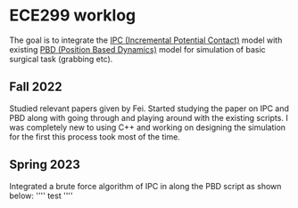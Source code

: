 # ECE299 worklog

The goal is to integrate the [IPC (Incremental Potential Contact)](https://ipc-sim.github.io/) model with existing [PBD (Position Based Dynamics)](https://github.com/ucsdarclab/ARCParticleSim) model for simulation of basic surgical task (grabbing etc).

## Fall 2022

Studied relevant papers given by Fei. Started studying the paper on IPC and PBD along with going through and playing around with the existing scripts. I was completely new to using C++ and working on designing the simulation for the first this process took most of the time.

## Spring 2023

Integrated a brute force algorithm of IPC in along the PBD script as shown below:
''''
test
''''
